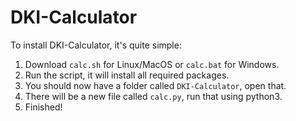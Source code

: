 # DKI-Calculator
To install DKI-Calculator, it's quite simple:
1. Download `calc.sh` for Linux/MacOS or `calc.bat` for Windows.
2. Run the script, it will install all required packages.
3. You should now have a folder called `DKI-Calculator`, open that.
4. There will be a new file called `calc.py`, run that using python3.
5. Finished!

